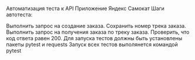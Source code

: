 Автоматизация теста к API
Приложение Яндекс Самокат
Шаги автотеста:

Выполнить запрос на создание заказа.
Сохранить номер трека заказа.
Выполнить запрос на получения заказа по треку заказа.
Проверить, что код ответа равен 200.
Для запуска тестов должны быть установлены пакеты pytest и requests
Запуск всех тестов выполянется командой pytest
